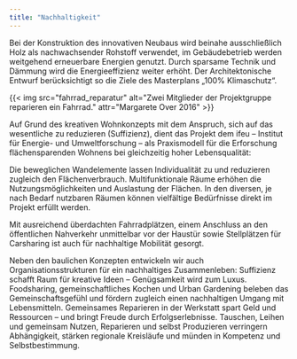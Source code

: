```yaml
---
title: "Nachhaltigkeit"
---
```


Bei der Konstruktion des innovativen Neubaus wird beinahe ausschließlich Holz als nachwachsender Rohstoff verwendet, im Gebäudebetrieb werden weitgehend erneuerbare Energien genutzt. Durch sparsame Technik und Dämmung wird die Energieeffizienz weiter erhöht. Der Architektonische Entwurf berücksichtigt so die Ziele des Masterplans „100% Klimaschutz“.

{{< img src="fahrrad_reparatur" alt="Zwei Mitglieder der Projektgruppe reparieren ein Fahrrad." attr="Margarete Over 2016" >}}

Auf Grund des kreativen Wohnkonzepts mit dem Anspruch, sich auf das wesentliche zu reduzieren (Suffizienz), dient das Projekt dem ifeu – Institut für Energie- und Umweltforschung – als Praxismodell für die Erforschung flächensparenden Wohnens bei gleichzeitig hoher Lebensqualität:

Die beweglichen Wandelemente lassen Individualität zu und reduzieren zugleich den Flächenverbrauch. Multifunktionale Räume erhöhen die Nutzungsmöglichkeiten und Auslastung der Flächen. In den diversen, je nach Bedarf nutzbaren Räumen können vielfältige Bedürfnisse direkt im Projekt erfüllt werden.

Mit ausreichend überdachten Fahrradplätzen, einem Anschluss an den öffentlichen Nahverkehr unmittelbar vor der Haustür sowie Stellplätzen für Carsharing ist auch für nachhaltige Mobilität gesorgt.

Neben den baulichen Konzepten entwickeln wir auch Organisationsstrukturen für ein nachhaltiges Zusammenleben: Suffizienz schafft Raum für kreative Ideen – Genügsamkeit wird zum Luxus. Foodsharing, gemeinschaftliches Kochen und Urban Gardening beleben das Gemeinschaftsgefühl und fördern zugleich einen nachhaltigen Umgang mit Lebensmitteln. Gemeinsames Reparieren in der Werkstatt spart Geld und Ressourcen – und bringt Freude durch Erfolgserlebnisse. Tauschen, Leihen und gemeinsam Nutzen, Reparieren und selbst Produzieren verringern Abhängigkeit, stärken regionale Kreisläufe und münden in Kompetenz und Selbstbestimmung.
